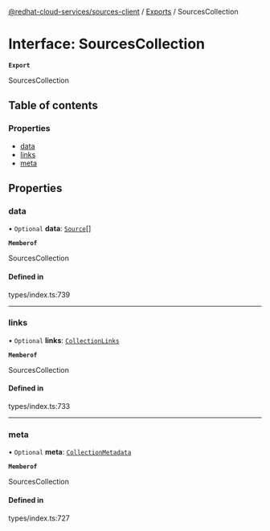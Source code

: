[@redhat-cloud-services/sources-client](../README.md) / [Exports](../modules.md) / SourcesCollection

# Interface: SourcesCollection

**`Export`**

SourcesCollection

## Table of contents

### Properties

- [data](SourcesCollection.md#data)
- [links](SourcesCollection.md#links)
- [meta](SourcesCollection.md#meta)

## Properties

### data

• `Optional` **data**: [`Source`](Source.md)[]

**`Memberof`**

SourcesCollection

#### Defined in

types/index.ts:739

___

### links

• `Optional` **links**: [`CollectionLinks`](CollectionLinks.md)

**`Memberof`**

SourcesCollection

#### Defined in

types/index.ts:733

___

### meta

• `Optional` **meta**: [`CollectionMetadata`](CollectionMetadata.md)

**`Memberof`**

SourcesCollection

#### Defined in

types/index.ts:727

